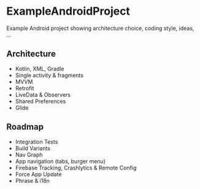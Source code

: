 # ExampleAndroidProject
Example Android project showing architecture choice, coding style, ideas, ...

## Architecture
* Kotlin, XML, Gradle
* Single activity & fragments
* MVVM
* Retrofit
* LiveData & Observers
* Shared Preferences
* Glide

## Roadmap
* Integration Tests
* Build Variants
* Nav Graph
* App navigation (tabs, burger menu)
* Firebase Tracking, Crashlytics & Remote Config
* Force App Update
* Phrase & i18n

